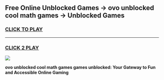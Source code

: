 
## Free Online Unblocked Games → ovo unblocked cool math games → Unblocked Games
<h3>
<a href="https://premium.freeplayer.one?title=ovo_unblocked_cool_math_games&ref=21F">CLICK TO PLAY</a></h3>
<hr>

<h3>
<a href="https://premium.freeplayer.one?title=ovo_unblocked_cool_math_games&ref=21F">CLICK 2 PLAY</a>
  
</h3>

<a href="https://premium.freeplayer.one?title=ovo_unblocked_cool_math_games&ref=21F/"><img src="https://clearcache.store/games.png"></a>


**ovo unblocked cool math games games unblocked: Your Gateway to Fun and Accessible Online Gaming**
